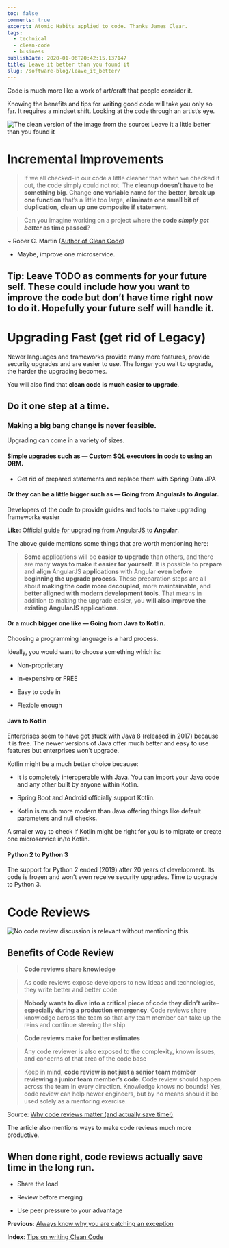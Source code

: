 ```yaml
---
toc: false
comments: true
excerpt: Atomic Habits applied to code. Thanks James Clear.
tags:
  - technical
  - clean-code
  - business
publishDate: 2020-01-06T20:42:15.137147
title: Leave it better than you found it
slug: /software-blog/leave_it_better/
---
```


Code is much more like a work of art/craft that people consider it.

Knowing the benefits and tips for writing good code will take you only so far. It requires a mindset shift. Looking at the code through an artist’s eye.

![The clean version of the image from the source: Leave it a little better than you found it](/images/2020-01-06-clean-code-leave-it-better-than-you-found-it/1.png)

# Incremental Improvements

> If we all checked-in our code a little cleaner than when we checked it out, the code simply could not rot. The **cleanup doesn’t have to be something big**. Change **one variable name** for the **better**, **break up one function** that’s a little too large, **eliminate one small bit of duplication**, **clean up one composite if statement**.

> Can you imagine working on a project where the **code _simply got better_ as time passed**?

~ Rober C. Martin ([Author of Clean Code](http://www.informit.com/articles/article.aspx?p=1235624&seqNum=6))

- Maybe, improve one microservice.

## Tip: Leave TODO as comments for your future self. These could include how you want to improve the code but don’t have time right now to do it. Hopefully your future self will handle it.

# Upgrading Fast (get rid of Legacy)

Newer languages and frameworks provide many more features, provide security upgrades and are easier to use. The longer you wait to upgrade, the harder the upgrading becomes.

You will also find that **clean code is much easier to upgrade**.

## Do it one step at a time.

### Making a big bang change is never feasible.

Upgrading can come in a variety of sizes.

#### Simple upgrades such as — Custom SQL executors in code to using an ORM.

- Get rid of prepared statements and replace them with Spring Data JPA

#### Or they can be a little bigger such as — Going from AngularJs to Angular.

Developers of the code to provide guides and tools to make upgrading frameworks easier

**Like**: [Official guide for upgrading from AngularJS to **Angular**](https://angular.io/guide/upgrade).

The above guide mentions some things that are worth mentioning here:

> **Some** applications will be **easier to upgrade** than others, and there are many **ways to make it easier for yourself**. It is possible to **prepare** and **align** AngularJS **applications** with Angular **even before beginning the upgrade** **process**. These preparation steps are all about **making the code more decoupled**, more **maintainable**, and **better aligned with modern development tools**. That means in addition to making the upgrade easier, you **will also improve the existing AngularJS applications**.

#### Or a much bigger one like — Going from Java to Kotlin.

Choosing a programming language is a hard process.

Ideally, you would want to choose something which is:

- Non-proprietary

- In-expensive or FREE

- Easy to code in

- Flexible enough

#### Java to Kotlin

Enterprises seem to have got stuck with Java 8 (released in 2017) because it is free. The newer versions of Java offer much better and easy to use features but enterprises won’t upgrade.

Kotlin might be a much better choice because:

- It is completely interoperable with Java. You can import your Java code and any other built by anyone within Kotlin.

- Spring Boot and Android officially support Kotlin.

- Kotlin is much more modern than Java offering things like default parameters and null checks.

A smaller way to check if Kotlin might be right for you is to migrate or create one microservice in/to Kotlin.

#### Python 2 to Python 3

The support for Python 2 ended (2019) after 20 years of development. Its code is frozen and won’t even receive security upgrades. Time to upgrade to Python 3.

# Code Reviews

![No code review discussion is relevant without mentioning this.](/images/2020-01-06-clean-code-leave-it-better-than-you-found-it/2.png)

## Benefits of Code Review

> **Code reviews share knowledge**

> As code reviews expose developers to new ideas and technologies, they write better and better code.

> **Nobody wants to dive into a critical piece of code they didn’t write**–**especially during a production emergency**. Code reviews share knowledge across the team so that any team member can take up the reins and continue steering the ship.

> **Code reviews make for better estimates**

> Any code reviewer is also exposed to the complexity, known issues, and concerns of that area of the code base

> Keep in mind, **code review is not just a senior team member reviewing a junior team member’s code**. Code review should happen across the team in every direction. Knowledge knows no bounds! Yes, code review can help newer engineers, but by no means should it be used solely as a mentoring exercise.

Source: [Why code reviews matter (and actually save time!)](https://www.atlassian.com/agile/software-development/code-reviews)

The article also mentions ways to make code reviews much more productive.

## When done right, code reviews actually save time in the long run.

- Share the load

- Review before merging

- Use peer pressure to your advantage

**Previous**: [Always know why you are catching an exception](/clean%20code/2020/01/06/clean-code-exception-handling.html)

**Index**: [Tips on writing Clean Code](/software%20development/clean%20code/2019/12/19/series-tips-on-writing-clean-code.html)
